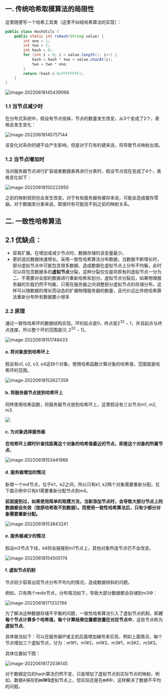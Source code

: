 ## 一. 传统哈希取模算法的局限性

这里随便写一个哈希工具类（这里不纠结哈希算法的实现）：

```java
public class HashUtils {
    public static int rsHash(String value) {
        int one = 1;
        int two = 2;
        int hash = 0;
        for (int i = 0; i < value.length(); i++) {
            hash = hash * two + value.charAt(i);
            two = two * one;
        }
        return (hash & 0x7FFFFFFF);
    }
}

```

![image-20220618145439066](https://raw.githubusercontent.com/Floweryu/typora-img/main/img/202206181454086.png)

### 1.1 当节点减少时

在分布式系统中，假设有节点挂掉，节点的数量发生改变，从3个变成了2个，表格会发生变化：

![image-20220618145757144](https://raw.githubusercontent.com/Floweryu/typora-img/main/img/202206181457283.png)

该变化对系你的键不会产生影响，但是对于已有的键来说，将导致节点映射出错。

### 1.2 当节点增加时

当对服务器节点进行扩容或者数据表再进行分表时，假设节点现在变成了4个，表格变化如下：

![image-20220618150222850](https://raw.githubusercontent.com/Floweryu/typora-img/main/img/202206181502037.png)

之前的映射规则也会发生改变。对于有些服务器有缓存来说，可能会造成缓存雪崩。对于数据库分表来说，取值时有可能找不到之前的映射关系。

## 二. 一致性哈希算法

## 2.1 优缺点：

- 容易扩展。在增加或减少节点时，数据存储的该变量最少。
- 更好适应数据快速增长。采用一致性哈希算法分布数据，当数据不断增长时，部分虚拟节点中可能包含很多数据、造成数据在虚拟节点上分布不均衡，此时可以将包含数据多的**虚拟节点**分裂，这种分裂仅仅是将原有的虚拟节点一分为二、不需要对全部的数据进行重新哈希和划分。虚拟节点分裂后，如果物理服务器的负载仍然不均衡，只需在服务器之间调整部分虚拟节点的存储分布。这样可以随数据的增长而动态的扩展物理服务器的数量，且代价远比传统哈希算法重新分布所有数据要小很多

### 2.2 原理

通过一致性哈希环的数据结构实现。环的起点是0，终点是$2^{32}-1$，并且起点与终点连接，所以整个环的范围是$[0, 2^{32}-1]$。

![image-20220618151748433](https://raw.githubusercontent.com/Floweryu/typora-img/main/img/202206181517950.png)

#### a. 将对象放到哈希环上

假设有o1, o2, o3, o4这四个对象，使用哈希函数计算对象的哈希值，范围就是哈希环的范围。

![image-20220618152627359](https://raw.githubusercontent.com/Floweryu/typora-img/main/img/202206181526196.png)

#### b. 将服务器节点放到哈希环上

同样使用哈希函数，将服务器节点放到哈希环上，这里假设有三台节点m1, m2, m3.

![](https://raw.githubusercontent.com/Floweryu/typora-img/main/img/202206181530427.png)

#### c. 为对象选择服务器

**在哈希环上顺时针查找距离这个对象的哈希值最近的节点，即是这个对象的所属节点**。

![image-20220618153441968](https://raw.githubusercontent.com/Floweryu/typora-img/main/img/202206181534597.png)

#### d. 服务器增加的情况

新增一个m4节点，位于k1，k2之间，所以只有k1, k2两个对象需要重新分配。在下面示例中只有k1需要重新分配节点到m4。

**前面提到过，如果使用简单的取模方法，当新添加节点时，会导致大部分节点上的数据都会失效（按原哈希取不到数据）。而使用一致性哈希算法后，只有少部分对象需要重新分配。**

![image-20220618153843241](https://raw.githubusercontent.com/Floweryu/typora-img/main/img/202206181538686.png)

#### e. 服务器减少的情况

假设m3节点下线，k4将会链接到m1节点上，其他对象所连节点仍不会改变。

![image-20220618154505174](https://raw.githubusercontent.com/Floweryu/typora-img/main/img/202206181545509.png)

#### f. 虚拟节点机制

节点较少容易出现节点分布不均匀的情况，造成数据倾斜的问题。

例如，只有两个redis节点，分布情况如下，导致大部分数据都会存储到m3中：

![image-20220618171332194](https://raw.githubusercontent.com/Floweryu/typora-img/main/img/202206181713097.png)

为了解决这种数据存储不平衡的问题，一致性哈希算法引入了虚拟节点机制，即**对每个节点计算多个哈希值，每个计算结果位置都放置在对应节点中**，这些节点称为**虚拟节点**。

具体做法如下：可以在服务器IP或主机后面增加编号来实现，例如上面情况，每个节点增加三个虚拟节点，分为：m1#1，m1#2，m1#3，m3#1，m3#2，m3#3。

具体位置如下图：

![image-20220618172036145](https://raw.githubusercontent.com/Floweryu/typora-img/main/img/202206181720860.png)

对于数据定位的hash算法仍然不变，只是增加了虚拟节点到实际节点的映射。例如，数据A保存到**m1#3**虚拟节点上，但实际还是在**m1**中，这样解决了数据不平均的问题。
